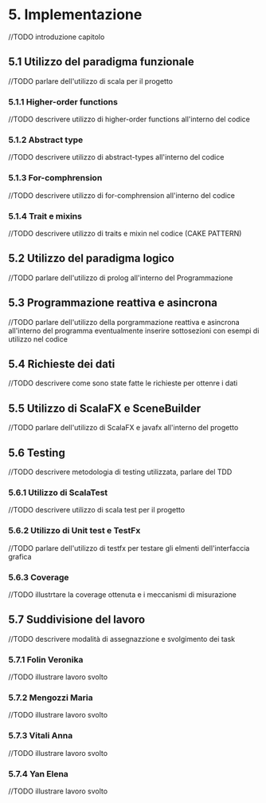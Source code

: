 # 5. Implementazione
//TODO introduzione capitolo

## 5.1 Utilizzo del paradigma funzionale
//TODO parlare dell'utilizzo di scala per il progetto

### 5.1.1 Higher-order functions
//TODO descrivere utilizzo di higher-order functions all'interno del codice

### 5.1.2 Abstract type
//TODO descrivere utilizzo di abstract-types all'interno del codice

### 5.1.3 For-comphrension
//TODO descrivere utilizzo di for-comphrension all'interno del codice

### 5.1.4 Trait e mixins
//TODO descrivere utilizzo di traits e mixin nel codice (CAKE PATTERN)

## 5.2 Utilizzo del paradigma logico
//TODO parlare dell'utilizzo di prolog all'interno del Programmazione

## 5.3 Programmazione reattiva e asincrona
//TODO parlare dell'utilizzo della porgrammazione reattiva e asincrona all'interno del programma eventualmente inserire sottosezioni con esempi di utilizzo nel codice

## 5.4 Richieste dei dati
//TODO descrivere come sono state fatte le richieste per ottenre i dati

## 5.5 Utilizzo di ScalaFX e SceneBuilder
//TODO parlare dell'utilizzo di ScalaFX e javafx all'interno del progetto

## 5.6 Testing
//TODO descrivere metodologia di testing utilizzata, parlare del TDD

### 5.6.1 Utilizzo di ScalaTest
//TODO descrivere utilizzo di scala test per il progetto

### 5.6.2 Utilizzo di Unit test e TestFx
//TODO parlare dell'utilizzo di testfx per testare gli elmenti dell'interfaccia grafica

### 5.6.3 Coverage
//TODO illustrtare la coverage ottenuta e i meccanismi di misurazione

## 5.7 Suddivisione del lavoro
//TODO descrivere modalità di assegnazzione e svolgimento dei task

### 5.7.1 Folin Veronika
//TODO illustrare lavoro svolto

### 5.7.2 Mengozzi Maria
//TODO illustrare lavoro svolto

### 5.7.3 Vitali Anna 
//TODO illustrare lavoro svolto

### 5.7.4 Yan Elena
//TODO illustrare lavoro svolto
